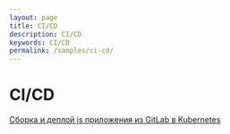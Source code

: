 ```yaml
---
layout: page
title: CI/CD
description: CI/CD
keywords: CI/CD
permalink: /samples/ci-cd/
---
```


# CI/CD

[Сборка и деплой js приложения из GitLab в Kubernetes](/samples/samples/ci-cd/gitlab/kubernetes/)
